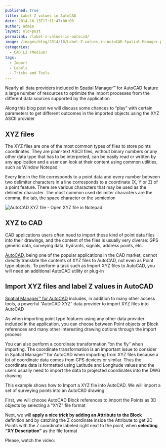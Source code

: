 ```yaml
---
published: true
title: Label Z values in AutoCAD
date: 2014-10-13T17:11:47+00:00
author: admin
layout: old-post
permalink: /label-z-values-in-autocad/
image: /images/blog/2014/10/Label-Z-values-in-AutoCAD-Spatial-Manager.png
categories:
  - CAD L2 (Medium)
tags:
  - Import
  - Labels
  - Tricks and Tools
---
```

<span>Nearly all</span> <span>data providers</span> included in<span> </span>Spatial <span>Manager™ for</span> <span>AutoCAD</span> feature a large number of resources to optimize the import processes from the different data sources supported by the application

<!--more-->

<span>Along this blog post we will discuss some chances to &#8220;play&#8221; with certain parameters to get different outcomes in the imported objects using the XYZ ASCII provider</span>

## XYZ files

The XYZ files are one of the most common types of files to store points coordinates. They are plain-text ASCII files, without binary numbers or any other data type that has to be interpreted, can be easily read or written by any application and a user can look at their content using common utilities, such as Window Notepad

Every line in the file corresponds to a point data and every number between two delimiter characters in a line corresponds to a coordinate (X, Y or Z) of a point feature. There are various characters that may be used as the delimiter character. The most common used delimiter characters are the comma, the tab, the space character or the semicolon

<p>
  <img src="/images/blog/2014/08/AutoCAD-XYZ-Notepad.png" alt="AutoCAD XYZ file - Open XYZ file in Notepad" width="542" height="244" srcset="/images/blog/2014/08/AutoCAD-XYZ-Notepad.png 542w, /images/blog/2014/08/AutoCAD-XYZ-Notepad-300x135.png 300w" sizes="(max-width: 542px) 100vw, 542px" />
</p>

## XYZ to CAD

CAD applications users often need to import these kind of point data files into their drawings, and the content of the files is usually very diverse: GPS generic data, surveying data, hydrants, signals, address points, etc.

<a title="AutoCAD product page" href="http://www.autodesk.com/products/autocad/overview" target="_blank" rel="nofollow">AutoCAD</a>, being one of the popular applications in the CAD market, cannot directly translate the contents of XYZ files to AutoCAD, not even as Point type objects. To perform a task such as Import XYZ files to AutoCAD, you will need an additional AutoCAD utility or plug-in

## Import XYZ files and label Z values in AutoCAD

<a title="Spatial Manager™ for AutoCAD product page" href="/spm-forautocad/" target="_blank" rel="nofollow">Spatial Manager™ for AutoCAD</a> includes, in addition to many other access tools, a powerful &#8220;AutoCAD XYZ&#8221; data provider to import XYZ files into AutoCAD

As when importing point type features using any other data provider included in the application, you can choose between Point objects or Block references and many other interesting drawing options through the import process

You can also perform a coordinate transformation &#8220;on the fly&#8221; when importing. The coordinate transformation is an important issue to consider in Spatial Manager™ for AutoCAD when importing from XYZ files because a lot of coordinate data comes from GPS devices or similar. Thus the coordinate data is formatted using Latitude and Longitude values and the users usually need to import the data to projected coordinates into the DWG drawing

This example shows how to Import a XYZ file into AutoCAD. We will import a set of surveying points into an AutoCAD drawing

First, we will choose AutoCAD Block references to import the Points as 3D objects by selecting a &#8220;XYZ&#8221; file format

Next, we will **apply a nice trick by adding an Attribute to the Block** definition and by catching the Z coordinate inside the Attribute to get 2D Points with the Z coordinate <span>labeled</span> <span>right next to the</span> <span>point, when <strong>selecting &#8220;XY Description&#8221;</strong> as the file format</span>

Please, watch the video: